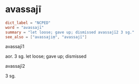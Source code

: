 # avassajī

``` toml
dict_label = "NCPED"
word = "avassajī"
summary = "let loose; gave up; dismissed avassajī2 3 sg."
see_also = ["avassajiṃ", "avassajī"]
```

avassajī1

aor. 3 sg. let loose; gave up; dismissed

avassajī2

3 sg.

